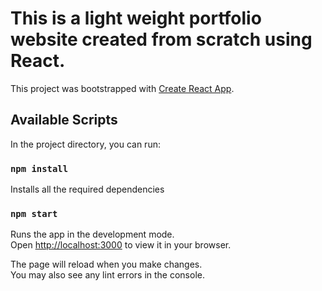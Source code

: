 # This is a light weight portfolio website created from scratch using React.

This project was bootstrapped with [Create React App](https://github.com/facebook/create-react-app).

## Available Scripts

In the project directory, you can run:

### `npm install` 
Installs all the required dependencies

### `npm start`

Runs the app in the development mode.\
Open [http://localhost:3000](http://localhost:3000) to view it in your browser.

The page will reload when you make changes.\
You may also see any lint errors in the console.
